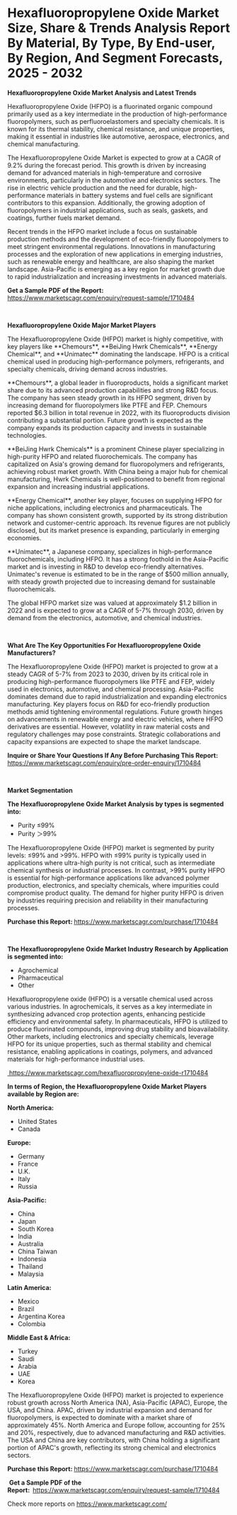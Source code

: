 <p><h1>Hexafluoropropylene Oxide Market Size, Share & Trends Analysis Report By Material, By Type, By End-user, By Region, And Segment Forecasts, 2025 - 2032</h1></p><p><strong>Hexafluoropropylene Oxide Market Analysis and Latest Trends</strong></p>
<p><p>Hexafluoropropylene Oxide (HFPO) is a fluorinated organic compound primarily used as a key intermediate in the production of high-performance fluoropolymers, such as perfluoroelastomers and specialty chemicals. It is known for its thermal stability, chemical resistance, and unique properties, making it essential in industries like automotive, aerospace, electronics, and chemical manufacturing.</p><p>The Hexafluoropropylene Oxide Market is expected to grow at a CAGR of 9.2% during the forecast period. This growth is driven by increasing demand for advanced materials in high-temperature and corrosive environments, particularly in the automotive and electronics sectors. The rise in electric vehicle production and the need for durable, high-performance materials in battery systems and fuel cells are significant contributors to this expansion. Additionally, the growing adoption of fluoropolymers in industrial applications, such as seals, gaskets, and coatings, further fuels market demand.</p><p>Recent trends in the HFPO market include a focus on sustainable production methods and the development of eco-friendly fluoropolymers to meet stringent environmental regulations. Innovations in manufacturing processes and the exploration of new applications in emerging industries, such as renewable energy and healthcare, are also shaping the market landscape. Asia-Pacific is emerging as a key region for market growth due to rapid industrialization and increasing investments in advanced materials.</p></p>
<p><strong>Get a Sample PDF of the Report:&nbsp;</strong> <a href="https://www.marketscagr.com/enquiry/request-sample/1710484?utm_campaign=1895&utm_medium=2&utm_source=Github&utm_content=ia&utm_term=26012025&utm_id=hexafluoropropylene-oxide">https://www.marketscagr.com/enquiry/request-sample/1710484</a></p>
<p>&nbsp;</p>
<p><strong>Hexafluoropropylene Oxide Major Market Players</strong></p>
<p><p>The Hexafluoropropylene Oxide (HFPO) market is highly competitive, with key players like **Chemours**, **BeiJing Hwrk Chemicals**, **Energy Chemical**, and **Unimatec** dominating the landscape. HFPO is a critical chemical used in producing high-performance polymers, refrigerants, and specialty chemicals, driving demand across industries.</p><p>**Chemours**, a global leader in fluoroproducts, holds a significant market share due to its advanced production capabilities and strong R&D focus. The company has seen steady growth in its HFPO segment, driven by increasing demand for fluoropolymers like PTFE and FEP. Chemours reported $6.3 billion in total revenue in 2022, with its fluoroproducts division contributing a substantial portion. Future growth is expected as the company expands its production capacity and invests in sustainable technologies.</p><p>**BeiJing Hwrk Chemicals** is a prominent Chinese player specializing in high-purity HFPO and related fluorochemicals. The company has capitalized on Asia's growing demand for fluoropolymers and refrigerants, achieving robust market growth. With China being a major hub for chemical manufacturing, Hwrk Chemicals is well-positioned to benefit from regional expansion and increasing industrial applications.</p><p>**Energy Chemical**, another key player, focuses on supplying HFPO for niche applications, including electronics and pharmaceuticals. The company has shown consistent growth, supported by its strong distribution network and customer-centric approach. Its revenue figures are not publicly disclosed, but its market presence is expanding, particularly in emerging economies.</p><p>**Unimatec**, a Japanese company, specializes in high-performance fluorochemicals, including HFPO. It has a strong foothold in the Asia-Pacific market and is investing in R&D to develop eco-friendly alternatives. Unimatec's revenue is estimated to be in the range of $500 million annually, with steady growth projected due to increasing demand for sustainable fluorochemicals.</p><p>The global HFPO market size was valued at approximately $1.2 billion in 2022 and is expected to grow at a CAGR of 5-7% through 2030, driven by demand from the electronics, automotive, and chemical industries.</p></p>
<p>&nbsp;</p>
<p><strong>What Are The Key Opportunities For Hexafluoropropylene Oxide Manufacturers?</strong></p>
<p><p>The Hexafluoropropylene Oxide (HFPO) market is projected to grow at a steady CAGR of 5-7% from 2023 to 2030, driven by its critical role in producing high-performance fluoropolymers like PTFE and FEP, widely used in electronics, automotive, and chemical processing. Asia-Pacific dominates demand due to rapid industrialization and expanding electronics manufacturing. Key players focus on R&D for eco-friendly production methods amid tightening environmental regulations. Future growth hinges on advancements in renewable energy and electric vehicles, where HFPO derivatives are essential. However, volatility in raw material costs and regulatory challenges may pose constraints. Strategic collaborations and capacity expansions are expected to shape the market landscape.</p></p>
<p><strong>Inquire or Share Your Questions If Any Before Purchasing This Report:</strong> <a href="https://www.marketscagr.com/enquiry/pre-order-enquiry/1710484?utm_campaign=1895&utm_medium=2&utm_source=Github&utm_content=ia&utm_term=26012025&utm_id=hexafluoropropylene-oxide">https://www.marketscagr.com/enquiry/pre-order-enquiry/1710484</a></p>
<p>&nbsp;</p>
<p><strong>Market Segmentation</strong></p>
<p><strong>The Hexafluoropropylene Oxide Market Analysis by types is segmented into:</strong></p>
<p><ul><li>Purity ≤99%</li><li>Purity ＞99%</li></ul></p>
<p><p>The Hexafluoropropylene Oxide (HFPO) market is segmented by purity levels: ≤99% and >99%. HFPO with ≤99% purity is typically used in applications where ultra-high purity is not critical, such as intermediate chemical synthesis or industrial processes. In contrast, >99% purity HFPO is essential for high-performance applications like advanced polymer production, electronics, and specialty chemicals, where impurities could compromise product quality. The demand for higher purity HFPO is driven by industries requiring precision and reliability in their manufacturing processes.</p></p>
<p><strong>Purchase this Report:&nbsp;</strong><a href="https://www.marketscagr.com/purchase/1710484?utm_campaign=1895&utm_medium=2&utm_source=Github&utm_content=ia&utm_term=26012025&utm_id=hexafluoropropylene-oxide">https://www.marketscagr.com/purchase/1710484</a></p>
<p>&nbsp;</p>
<p><strong>The Hexafluoropropylene Oxide Market Industry Research by Application is segmented into:</strong></p>
<p><ul><li>Agrochemical</li><li>Pharmaceutical</li><li>Other</li></ul></p>
<p><p>Hexafluoropropylene oxide (HFPO) is a versatile chemical used across various industries. In agrochemicals, it serves as a key intermediate in synthesizing advanced crop protection agents, enhancing pesticide efficiency and environmental safety. In pharmaceuticals, HFPO is utilized to produce fluorinated compounds, improving drug stability and bioavailability. Other markets, including electronics and specialty chemicals, leverage HFPO for its unique properties, such as thermal stability and chemical resistance, enabling applications in coatings, polymers, and advanced materials for high-performance industrial uses.</p></p>
<p><a href="https://www.marketscagr.com/hexafluoropropylene-oxide-r1710484?utm_campaign=1895&utm_medium=2&utm_source=Github&utm_content=ia&utm_term=26012025&utm_id=hexafluoropropylene-oxide">&nbsp;https://www.marketscagr.com/hexafluoropropylene-oxide-r1710484</a></p>
<p><strong>In terms of Region, the Hexafluoropropylene Oxide Market Players available by Region are:</strong></p>
<p>
    <p> <strong> North America: </strong>
        <ul>
            <li>United States</li>
            <li>Canada</li>
        </ul>
        </p> 
    <p> <strong> Europe: </strong>
        <ul>
            <li>Germany</li>
            <li>France</li>
            <li>U.K.</li>
            <li>Italy</li>
            <li>Russia</li>
        </ul>
        </p> 
    <p> <strong> Asia-Pacific: </strong>
        <ul>
            <li>China</li>
            <li>Japan</li>
            <li>South Korea</li>
            <li>India</li>
            <li>Australia</li>
            <li>China Taiwan</li>
            <li>Indonesia</li>
            <li>Thailand</li>
            <li>Malaysia</li>
        </ul>
        </p> 
    <p> <strong> Latin America: </strong>
        <ul>
            <li>Mexico</li>
            <li>Brazil</li>
            <li>Argentina Korea</li>
            <li>Colombia</li>
        </ul>
        </p> 
    <p> <strong> Middle East & Africa: </strong>
        <ul>
            <li>Turkey</li>
            <li>Saudi</li>
            <li>Arabia</li>
            <li>UAE</li>
            <li>Korea</li>
        </ul>
    </p>
    </p>
<p><p>The Hexafluoropropylene Oxide (HFPO) market is projected to experience robust growth across North America (NA), Asia-Pacific (APAC), Europe, the USA, and China. APAC, driven by industrial expansion and demand for fluoropolymers, is expected to dominate with a market share of approximately 45%. North America and Europe follow, accounting for 25% and 20%, respectively, due to advanced manufacturing and R&D activities. The USA and China are key contributors, with China holding a significant portion of APAC's growth, reflecting its strong chemical and electronics sectors.</p></p>
<p><strong>Purchase this Report: </strong><a href="https://www.marketscagr.com/purchase/1710484?utm_campaign=1895&utm_medium=2&utm_source=Github&utm_content=ia&utm_term=26012025&utm_id=hexafluoropropylene-oxide">https://www.marketscagr.com/purchase/1710484</a></p>
<p>&nbsp;<strong>Get a Sample PDF of the Report:&nbsp;&nbsp;</strong><a href="https://www.marketscagr.com/enquiry/request-sample/1710484?utm_campaign=1895&utm_medium=2&utm_source=Github&utm_content=ia&utm_term=26012025&utm_id=hexafluoropropylene-oxide">https://www.marketscagr.com/enquiry/request-sample/1710484</a></p>
<p><strong></strong></p>
<p>Check more reports on <a href="https://www.marketscagr.com/?utm_campaign=1895&utm_medium=2&utm_source=Github&utm_content=ia&utm_term=26012025&utm_id=hexafluoropropylene-oxide">https://www.marketscagr.com/</a></p>